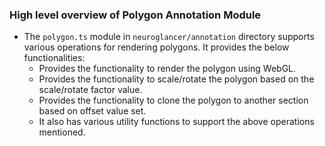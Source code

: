 ### High level overview of Polygon Annotation Module
- The `polygon.ts` module in `neuroglancer/annotation` directory supports various operations for rendering polygons. It provides the below functionalities:
   - Provides the functionality to render the polygon using WebGL.
   - Provides the functionality to scale/rotate the polygon based on the scale/rotate factor value.
   - Provides the functionality to clone the polygon to another section based on offset value set.
   - It also has various utility functions to support the above operations mentioned.
